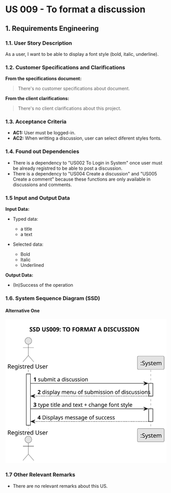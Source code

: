# US 009 - To format a discussion

## 1. Requirements Engineering


### 1.1. User Story Description


As a user, I want to be able to display a font style (bold, italic, underline).



### 1.2. Customer Specifications and Clarifications 


**From the specifications document:**

>	There's no customer specifications about document.


**From the client clarifications:**

> There's no client clarifications about this project.


### 1.3. Acceptance Criteria


* **AC1:** User must be logged-in.
* **AC2:** When writting a discussion, user can select diferent styles fonts.


### 1.4. Found out Dependencies


* There is a dependency to "US002 To Login in System" once user must be already registred to be able to post a discussion.
* There is a dependency to "US004 Create a discussion" and "US005 Create a comment" because these functions are only available in discussions and comments.


### 1.5 Input and Output Data


**Input Data:**

* Typed data:
	* a title
	* a text
	
* Selected data:
	* Bold
	* Italic
	* Underlined


**Output Data:**

* (In)Success of the operation

### 1.6. System Sequence Diagram (SSD)

#### Alternative One

![System Sequence Diagram - Alternative One](svg/us009-system-sequence-diagram-alternative-one.svg)


### 1.7 Other Relevant Remarks

* There are no relevant remarks about this US.